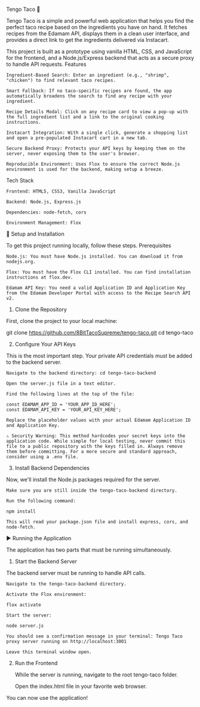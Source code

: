 Tengo Taco 🌮

Tengo Taco is a simple and powerful web application that helps you find the perfect taco recipe based on the ingredients you have on hand. It fetches recipes from the Edamam API, displays them in a clean user interface, and provides a direct link to get the ingredients delivered via Instacart.

This project is built as a prototype using vanilla HTML, CSS, and JavaScript for the frontend, and a Node.js/Express backend that acts as a secure proxy to handle API requests.
Features

    Ingredient-Based Search: Enter an ingredient (e.g., "shrimp", "chicken") to find relevant taco recipes.

    Smart Fallback: If no taco-specific recipes are found, the app automatically broadens the search to find any recipe with your ingredient.

    Recipe Details Modal: Click on any recipe card to view a pop-up with the full ingredient list and a link to the original cooking instructions.

    Instacart Integration: With a single click, generate a shopping list and open a pre-populated Instacart cart in a new tab.

    Secure Backend Proxy: Protects your API keys by keeping them on the server, never exposing them to the user's browser.

    Reproducible Environment: Uses Flox to ensure the correct Node.js environment is used for the backend, making setup a breeze.

Tech Stack

    Frontend: HTML5, CSS3, Vanilla JavaScript

    Backend: Node.js, Express.js

    Dependencies: node-fetch, cors

    Environment Management: Flox

🚀 Setup and Installation

To get this project running locally, follow these steps.
Prerequisites

    Node.js: You must have Node.js installed. You can download it from nodejs.org.

    Flox: You must have the Flox CLI installed. You can find installation instructions at flox.dev.

    Edamam API Key: You need a valid Application ID and Application Key from the Edamam Developer Portal with access to the Recipe Search API v2.

1. Clone the Repository

First, clone the project to your local machine:

git clone https://github.com/8BitTacoSupreme/tengo-taco.git
cd tengo-taco

2. Configure Your API Keys

This is the most important step. Your private API credentials must be added to the backend server.

    Navigate to the backend directory: cd tengo-taco-backend

    Open the server.js file in a text editor.

    Find the following lines at the top of the file:

    const EDAMAM_APP_ID = 'YOUR_APP_ID_HERE';
    const EDAMAM_API_KEY = 'YOUR_API_KEY_HERE';

    Replace the placeholder values with your actual Edamam Application ID and Application Key.

    ⚠️ Security Warning: This method hardcodes your secret keys into the application code. While simple for local testing, never commit this file to a public repository with the keys filled in. Always remove them before committing. For a more secure and standard approach, consider using a .env file.

3. Install Backend Dependencies

Now, we'll install the Node.js packages required for the server.

    Make sure you are still inside the tengo-taco-backend directory.

    Run the following command:

    npm install

    This will read your package.json file and install express, cors, and node-fetch.

▶️ Running the Application

The application has two parts that must be running simultaneously.
1. Start the Backend Server

The backend server must be running to handle API calls.

    Navigate to the tengo-taco-backend directory.

    Activate the Flox environment:

    flox activate

    Start the server:

    node server.js

    You should see a confirmation message in your terminal: Tengo Taco proxy server running on http://localhost:3001

    Leave this terminal window open.

2. Run the Frontend

    While the server is running, navigate to the root tengo-taco folder.

    Open the index.html file in your favorite web browser.

You can now use the application!
